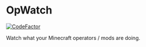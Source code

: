 # OpWatch 
[![CodeFactor](https://www.codefactor.io/repository/github/clientcrash/opwatch/badge)](https://www.codefactor.io/repository/github/clientcrash/opwatch)

  Watch what your Minecraft operators / mods are doing. 
